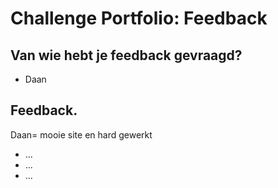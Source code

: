 # Challenge Portfolio: Feedback

##  Van wie hebt je feedback gevraagd?  
- Daan 

## Feedback.
Daan= mooie site en hard gewerkt
- ...
- ...
- ...